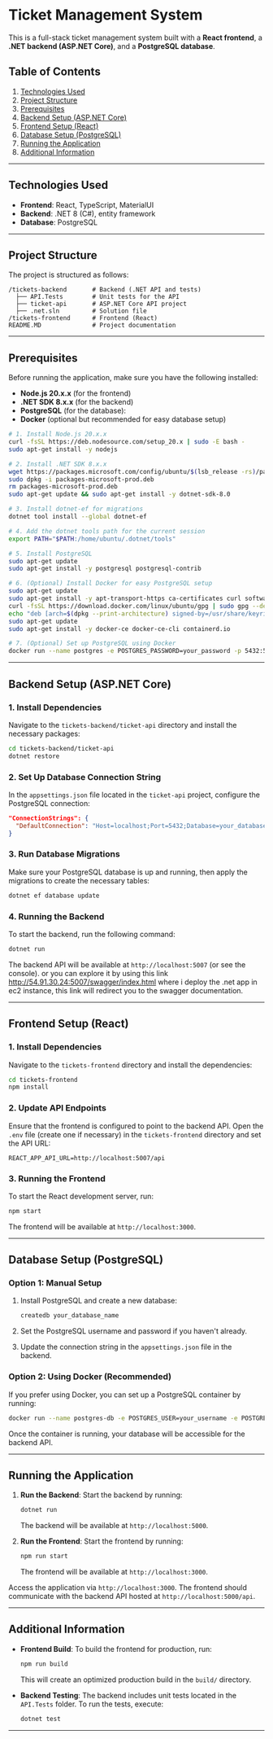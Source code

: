 
# Ticket Management System

This is a full-stack ticket management system built with a **React frontend**, a **.NET backend (ASP.NET Core)**, and a **PostgreSQL database**.

## Table of Contents
1. [Technologies Used](#technologies-used)
2. [Project Structure](#project-structure)
3. [Prerequisites](#prerequisites)
4. [Backend Setup (ASP.NET Core)](#backend-setup-aspnet-core)
5. [Frontend Setup (React)](#frontend-setup-react)
6. [Database Setup (PostgreSQL)](#database-setup-postgresql)
7. [Running the Application](#running-the-application)
8. [Additional Information](#additional-information)

---

## Technologies Used

- **Frontend**: React, TypeScript, MaterialUI
- **Backend**: .NET 8 (C#), entity framework
- **Database**: PostgreSQL

---

## Project Structure

The project is structured as follows:

```
/tickets-backend       # Backend (.NET API and tests)
  ├── API.Tests        # Unit tests for the API
  ├── ticket-api       # ASP.NET Core API project
  ├── .net.sln         # Solution file
/tickets-frontend      # Frontend (React)
README.MD              # Project documentation
```

---

## Prerequisites

Before running the application, make sure you have the following installed:

- **Node.js 20.x.x** (for the frontend)
- **.NET SDK 8.x.x** (for the backend)
- **PostgreSQL** (for the database): 
- **Docker** (optional but recommended for easy database setup)

```bash
# 1. Install Node.js 20.x.x
curl -fsSL https://deb.nodesource.com/setup_20.x | sudo -E bash -
sudo apt-get install -y nodejs

# 2. Install .NET SDK 8.x.x
wget https://packages.microsoft.com/config/ubuntu/$(lsb_release -rs)/packages-microsoft-prod.deb -O packages-microsoft-prod.deb
sudo dpkg -i packages-microsoft-prod.deb
rm packages-microsoft-prod.deb
sudo apt-get update && sudo apt-get install -y dotnet-sdk-8.0

# 3. Install dotnet-ef for migrations
dotnet tool install --global dotnet-ef

# 4. Add the dotnet tools path for the current session
export PATH="$PATH:/home/ubuntu/.dotnet/tools"

# 5. Install PostgreSQL
sudo apt-get update
sudo apt-get install -y postgresql postgresql-contrib

# 6. (Optional) Install Docker for easy PostgreSQL setup
sudo apt-get update
sudo apt-get install -y apt-transport-https ca-certificates curl software-properties-common
curl -fsSL https://download.docker.com/linux/ubuntu/gpg | sudo gpg --dearmor -o /usr/share/keyrings/docker-archive-keyring.gpg
echo "deb [arch=$(dpkg --print-architecture) signed-by=/usr/share/keyrings/docker-archive-keyring.gpg] https://download.docker.com/linux/ubuntu $(lsb_release -cs) stable" | sudo tee /etc/apt/sources.list.d/docker.list > /dev/null
sudo apt-get update
sudo apt-get install -y docker-ce docker-ce-cli containerd.io

# 7. (Optional) Set up PostgreSQL using Docker
docker run --name postgres -e POSTGRES_PASSWORD=your_password -p 5432:5432 -d postgres

```
---

## Backend Setup (ASP.NET Core)

### 1. Install Dependencies
Navigate to the `tickets-backend/ticket-api` directory and install the necessary packages:

```bash
cd tickets-backend/ticket-api
dotnet restore
```

### 2. Set Up Database Connection String
In the `appsettings.json` file located in the `ticket-api` project, configure the PostgreSQL connection:

```json
"ConnectionStrings": {
  "DefaultConnection": "Host=localhost;Port=5432;Database=your_database_name;Username=your_username;Password=your_password"
}
```

### 3. Run Database Migrations
Make sure your PostgreSQL database is up and running, then apply the migrations to create the necessary tables:

```bash
dotnet ef database update
```

### 4. Running the Backend
To start the backend, run the following command:

```bash
dotnet run
```

The backend API will be available at `http://localhost:5007` (or see the console).
or you can explore it by using this link http://54.91.30.24:5007/swagger/index.html where i deploy the .net app in ec2 instance, this link will redirect you to the swagger documentation.

---

## Frontend Setup (React)

### 1. Install Dependencies
Navigate to the `tickets-frontend` directory and install the dependencies:

```bash
cd tickets-frontend
npm install
```

### 2. Update API Endpoints
Ensure that the frontend is configured to point to the backend API. Open the `.env` file (create one if necessary) in the `tickets-frontend` directory and set the API URL:

```env
REACT_APP_API_URL=http://localhost:5007/api
```

### 3. Running the Frontend
To start the React development server, run:

```bash
npm start
```

The frontend will be available at `http://localhost:3000`.

---

## Database Setup (PostgreSQL)

### Option 1: Manual Setup
1. Install PostgreSQL and create a new database:

   ```bash
   createdb your_database_name
   ```

2. Set the PostgreSQL username and password if you haven't already.

3. Update the connection string in the `appsettings.json` file in the backend.

### Option 2: Using Docker (Recommended)
If you prefer using Docker, you can set up a PostgreSQL container by running:

```bash
docker run --name postgres-db -e POSTGRES_USER=your_username -e POSTGRES_PASSWORD=your_password -e POSTGRES_DB=your_database_name -p 5432:5432 -d postgres
```

Once the container is running, your database will be accessible for the backend API.

---

## Running the Application

1. **Run the Backend**: Start the backend by running:

   ```bash
   dotnet run
   ```

   The backend will be available at `http://localhost:5000`.

2. **Run the Frontend**: Start the frontend by running:

   ```bash
   npm run start
   ```

   The frontend will be available at `http://localhost:3000`.

Access the application via `http://localhost:3000`. The frontend should communicate with the backend API hosted at `http://localhost:5000/api`.

---

## Additional Information

- **Frontend Build**: To build the frontend for production, run:

  ```bash
  npm run build
  ```

  This will create an optimized production build in the `build/` directory.

- **Backend Testing**: The backend includes unit tests located in the `API.Tests` folder. To run the tests, execute:

  ```bash
  dotnet test
  ```

---
